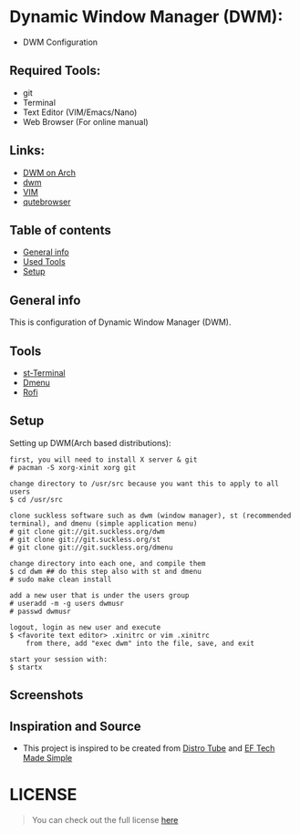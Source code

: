 # Dynamic Window Manager (DWM):
* DWM Configuration 

## Required Tools: 
* git 
* Terminal  
* Text Editor (VIM/Emacs/Nano)
* Web Browser (For online manual) 

## Links: 
* [DWM on Arch](wiki.archlinux.org/index.php/Dwm)
* [dwm](https://dwm.suckless.org/)
* [VIM](https://www.vim.org/)
* [qutebrowser](https://qutebrowser.org/)

## Table of contents
* [General info](#general-info)
* [Used Tools](#tools)
* [Setup](#setup)

## General info
This is configuration of Dynamic Window Manager (DWM).

## Tools
* [st-Terminal](https://st.suckless.org/)
* [Dmenu](https://dwm.suckless.org/)
* [Rofi](https://github.com/davatorium/rofi)

## Setup 
Setting up DWM(Arch based distributions):
```
first, you will need to install X server & git
# pacman -S xorg-xinit xorg git

change directory to /usr/src because you want this to apply to all users
$ cd /usr/src

clone suckless software such as dwm (window manager), st (recommended terminal), and dmenu (simple application menu)
# git clone git://git.suckless.org/dwm
# git clone git://git.suckless.org/st
# git clone git://git.suckless.org/dmenu

change directory into each one, and compile them
$ cd dwm ## do this step also with st and dmenu
# sudo make clean install

add a new user that is under the users group
# useradd -m -g users dwmusr
# passwd dwmusr

logout, login as new user and execute
$ <favorite text editor> .xinitrc or vim .xinitrc
    from there, add "exec dwm" into the file, save, and exit

start your session with:
$ startx

```
## Screenshots

## Inspiration and Source
* This project is inspired to be created  from [Distro Tube](https://distrotube.com/) and [EF Tech Made Simple](https://ermannoferrari.net/)

# LICENSE 
>You can check out the full license [here](https://github.com/pkgnpdeb/window-manager-configs/blob/main/dwm/LICENSE)

